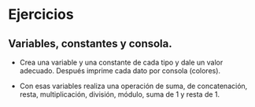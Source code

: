 # Ejercicios

## Variables, constantes y consola.

- Crea una variable y una constante de cada tipo y dale un valor adecuado. Después imprime cada dato por consola (colores).

- Con esas variables realiza una operación de suma, de concatenación, resta, multiplicación, división, módulo, suma de 1 y resta de 1.

